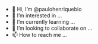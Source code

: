 - 👋 Hi, I’m @paulohenriquebio
- 👀 I’m interested in ...
- 🌱 I’m currently learning ...
- 💞️ I’m looking to collaborate on ...
- 📫 How to reach me ...

<!---
paulohenriquebio/paulohenriquebio is a ✨ special ✨ repository because its `README.md` (this file) appears on your GitHub profile.
You can click the Preview link to take a look at your changes.
--->

